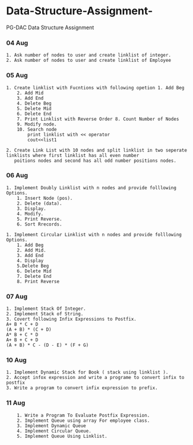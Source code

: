 # Data-Structure-Assignment-
PG-DAC Data Structure Assignment 


### 04 Aug
    1. Ask number of nodes to user and create linklist of integer.
    2. Ask number of nodes to user and create linklist of Employee

### 05 Aug
    1. Create linklist with Fucntions with following opetion 1. Add Beg
        2. Add Mid
        3. Add End
        4. Delete Beg
        5. Delete Mid
        6. Delete End
        7. Print Linklist with Reverse Order 8. Count Number of Nodes
        9. Modify node.
        10. Search node
            print linklist with << operator
            cout<<list1
        
    2. Create Link List with 10 nodes and split linklist in two seperate linklists where first linklist has all even number 
       poitions nodes and second has all odd number positions nodes.

### 06 Aug
    1. Implement Doubly Linklist with n nodes and provide folllowing Options. 
        1. Insert Node (pos).
        2. Delete (data).
        3. Display.
        4. Modify.
        5. Print Reverse. 
        6. Sort Rrecords.

    1. Implement Circular Linklist with n nodes and provide folllowing Options.
        1. Add Beg 
        2. Add Mid. 
        3. Add End 
        4. Display
        5.Delete Beg
        6. Delete Mid 
        7. Delete End
        8. Print Reverse
        
### 07 Aug
    1. Implement Stack Of Integer.
    2. Implement Stack of String.
    3. Covert following Infix Expressions to Postfix.
    A+ B * C + D
    (A + B) * (C + D)
    A* B + C * D
    A+ B + C + D
    (A + B) * C - (D - E) * (F + G)
    
   ### 10 Aug
    1. Implement Dynamic Stack for Book ( stack using linklist ).
    2. Accept infox expression and write a programe to convert infix to postfix 
    3. Write a program to convert infix expression to prefix.
    
    
  ### 11 Aug  
        1. Write a Program To Evaluate Postfix Expression. 
        2. Implement Queue using array For employee class. 
        3. Implement Dynamic Queue 
        4. Implement Circular Queue.
        5. Implement Queue Using Linklist.
